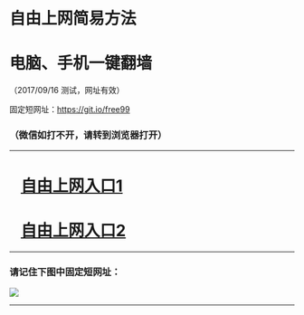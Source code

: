 ﻿# 自由上网简易方法

# 电脑、手机一键翻墙

（2017/09/16 测试，网址有效）

固定短网址：https://git.io/free99

### （微信如打不开，请转到浏览器打开）


***





# &nbsp;&nbsp; <a href="http://ft267986293.fwq-tz1003.online/fwqtz01.html?t=091600125022 " target="_blank">自由上网入口1</a>
# &nbsp;&nbsp; <a href="http://ft671512114.fwq-tz1004.online/fwqtz02.html?t=091600127098 " target="_blank">自由上网入口2</a>
***

### 请记住下图中固定短网址：

<img src="https://s3-us-west-2.amazonaws.com/fwq-1001/yjfq-20170905okok.png" /> 


***

